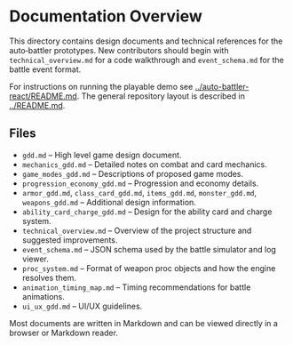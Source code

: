 # Documentation Overview

This directory contains design documents and technical references for the auto‑battler prototypes.  New contributors should begin with `technical_overview.md` for a code walkthrough and `event_schema.md` for the battle event format.

For instructions on running the playable demo see [../auto-battler-react/README.md](../auto-battler-react/README.md).  The general repository layout is described in [../README.md](../README.md).

## Files

- `gdd.md` – High level game design document.
- `mechanics_gdd.md` – Detailed notes on combat and card mechanics.
- `game_modes_gdd.md` – Descriptions of proposed game modes.
- `progression_economy_gdd.md` – Progression and economy details.
- `armor_gdd.md`, `class_card_gdd.md`, `items_gdd.md`, `monster_gdd.md`, `weapons_gdd.md` – Additional design information.
- `ability_card_charge_gdd.md` – Design for the ability card and charge system.
- `technical_overview.md` – Overview of the project structure and suggested improvements.
- `event_schema.md` – JSON schema used by the battle simulator and log viewer.
- `proc_system.md` – Format of weapon proc objects and how the engine resolves them.
- `animation_timing_map.md` – Timing recommendations for battle animations.
- `ui_ux_gdd.md` – UI/UX guidelines.

Most documents are written in Markdown and can be viewed directly in a browser or Markdown reader.

